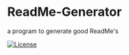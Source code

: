 # ReadMe-Generator
a program to generate good ReadMe's



[![License](https://img.shields.io/badge/License-Apache%202.0-blue.svg)](https://opensource.org/licenses/Apache-2.0)
